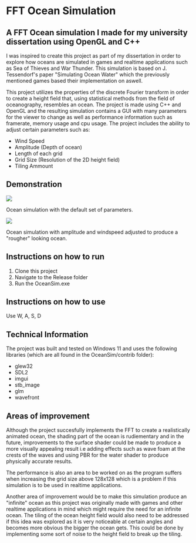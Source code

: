 # FFT Ocean Simulation 

## A FFT Ocean simulation I made for my university dissertation using OpenGL and C++
I was inspired to create this project as part of my dissertation in order to explore how oceans are simulated in games and realtime applications such as Sea of Thieves and War Thunder. This simulation is based on J. Tessendorf's paper "Simulating Ocean Water" which the previously mentioned games based their implementation on aswell.

This project utilizes the properties of the discrete Fourier transform in
order to create a height field that, using statistical methods from the field of oceanography,
resembles an ocean. The project is made using C++ and OpenGL and the resulting simulation
contains a GUI with many parameters for the viewer to change as well as performance information such as framerate, memory usage and cpu usage. The project includes the ability to adjust certain parameters such as:
* Wind Speed
* Amplitude (Depth of ocean)
* Length of each grid
* Grid Size (Resolution of the 2D height field)
* Tiling Ammount

## Demonstration
![](https://media4.giphy.com/media/v1.Y2lkPTc5MGI3NjExaGF0ZWJ2MWFtb3h3OHM2N2RxdXozdGo3ZzN2bDMwOTVjNW0zbXN5bCZlcD12MV9pbnRlcm5hbF9naWZfYnlfaWQmY3Q9Zw/Xs8BNX8vMjWVCVzfEg/giphy.gif)

Ocean simulation with the default set of parameters.

![](https://media0.giphy.com/media/v1.Y2lkPTc5MGI3NjExbnd6OGlleWhpOHd4aXh1NDBrbWMydWpmeTlmbG1ubjdwd3lwbW9qZiZlcD12MV9pbnRlcm5hbF9naWZfYnlfaWQmY3Q9Zw/kbT0SPMkTt1wSkV7aO/giphy.gif)

Ocean simulation with amplitude and windspeed adjusted to produce a "rougher" looking ocean.

## Instructions on how to run
1. Clone this project
2. Navigate to the Release folder
3. Run the OceanSim.exe

## Instructions on how to use
Use W, A, S, D 

## Technical Information
The project was built and tested on Windows 11 and uses the following libraries (which are all found in the OceanSim/contrib folder): 
* glew32
* SDL2
* imgui
* stb_image
* glm
* wavefront
  
## Areas of improvement
Although the project succesfully implements the FFT to create a realistically animated ocean, the shading part of the ocean is rudiementary and in the future, improvements to the surface shader could be made to produce a more visually appealing result i.e adding effects such as wave foam at the crests of the waves and using PBR for the water shader to produce physically accurate results. 

The performance is also an area to be worked on as the program suffers when increasing the grid size above 128x128 which is a problem if this simulation is to be used in realtime applications.

Another area of improvement would be to make this simulation produce an "infinite" ocean as this project was originally made with games and other realtime applications in mind which might require the need for an infinite ocean. The tiling of the ocean height field would also need to be addressed if this idea was explored as it is very noticeable at certain angles and becomes more obvious the bigger the ocean gets. This could be done by implementing some sort of noise to the height field to break up the tiling.
